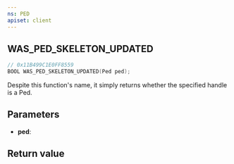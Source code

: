 ```yaml
---
ns: PED
apiset: client
---
```

## WAS_PED_SKELETON_UPDATED

```c
// 0x11B499C1E0FF8559
BOOL WAS_PED_SKELETON_UPDATED(Ped ped);
```

Despite this function's name, it simply returns whether the specified handle is a Ped.

## Parameters
* **ped**:

## Return value

